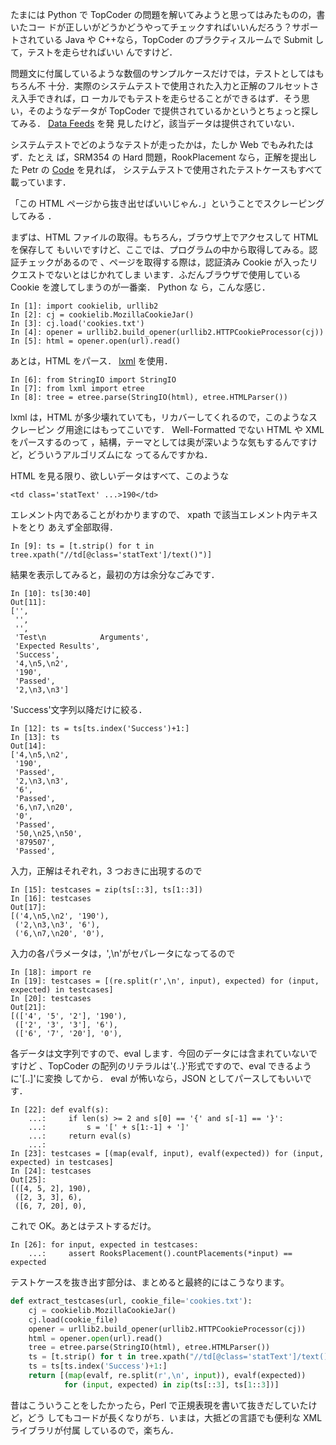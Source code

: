 <!--
date: 2007-07-19
slug: 2007lxml
title: lxmlでHTMLスクレーピング
-->

たまには Python で TopCoder の問題を解いてみようと思ってはみたものの，書いたコー
ドが正しいがどうかどうやってチェックすればいいんだろう？サポートされている Java
や C++なら，TopCoder のプラクティスルームで Submit して，テストを走らせればいい
んですけど．

問題文に付属しているような数個のサンプルケースだけでは，テストとしてはもちろん不
十分．実際のシステムテストで使用された入力と正解のフルセットさえ入手できれば，ロ
ーカルでもテストを走らせることができるはず．そう思い，そのようなデータが
TopCoder で提供されているかというとちょっと探してみる．
[Data Feeds](http://www.topcoder.com/tc?module=Static&d1=help&d2=dataFeed) を発
見したけど，該当データは提供されていない．

システムテストでどのようなテストが走ったかは，たしか Web でもみれたはず．たとえ
ば，SRM354 の Hard 問題，RookPlacement なら，正解を提出した Petr の
[Code](http://www.topcoder.com/stat?c=problem_solution&rm=265123&rd=10711&pm=7658&cr=10574855)
を見れば， システムテストで使用されたテストケースもすべて載っています．

「この HTML ページから抜き出せばいいじゃん．」ということでスクレーピングしてみる
．

まずは、HTML ファイルの取得。もちろん，ブラウザ上でアクセスして HTML を保存して
もいいですけど、ここでは、プログラムの中から取得してみる。認証チェックがあるので
、ページを取得する際は，認証済み Cookie が入ったリクエストでないとはじかれてしま
います．ふだんブラウザで使用している Cookie を渡してしまうのが一番楽． Python な
ら，こんな感じ．

```
In [1]: import cookielib, urllib2
In [2]: cj = cookielib.MozillaCookieJar()
In [3]: cj.load('cookies.txt')
In [4]: opener = urllib2.build_opener(urllib2.HTTPCookieProcessor(cj))
In [5]: html = opener.open(url).read()
```

あとは，HTML をパース． [lxml](http://codespeak.net/lxml/) を使用．

    In [6]: from StringIO import StringIO
    In [7]: from lxml import etree
    In [8]: tree = etree.parse(StringIO(html), etree.HTMLParser())

lxml は，HTML が多少壊れていても，リカバーしてくれるので，このようなスクレーピン
グ用途にはもってこいです． Well-Formatted でない HTML や XML をパースするのって
，結構，テーマとしては奥が深いような気もするんですけど，どういうアルゴリズムにな
ってるんですかね．

HTML を見る限り、欲しいデータはすべて、このような

```
<td class='statText' ...>190</td>
```

エレメント内であることがわかりますので、 xpath で該当エレメント内テキストをとり
あえず全部取得．

```
In [9]: ts = [t.strip() for t in tree.xpath("//td[@class='statText']/text()")]
```

結果を表示してみると，最初の方は余分なごみです．

```
In [10]: ts[30:40]
Out[11]:
['',
 '',
 '',
 'Test\n            Arguments',
 'Expected Results',
 'Success',
 '4,\n5,\n2',
 '190',
 'Passed',
 '2,\n3,\n3']
```

'Success'文字列以降だけに絞る．

```
In [12]: ts = ts[ts.index('Success')+1:]
In [13]: ts
Out[14]:
['4,\n5,\n2',
 '190',
 'Passed',
 '2,\n3,\n3',
 '6',
 'Passed',
 '6,\n7,\n20',
 '0',
 'Passed',
 '50,\n25,\n50',
 '879507',
 'Passed',
```

入力，正解はそれぞれ，3 つおきに出現するので

```
In [15]: testcases = zip(ts[::3], ts[1::3])
In [16]: testcases
Out[17]:
[('4,\n5,\n2', '190'),
 ('2,\n3,\n3', '6'),
 ('6,\n7,\n20', '0'),
```

入力の各パラメータは，',\\n'がセパレータになってるので

```
In [18]: import re
In [19]: testcases = [(re.split(r',\n', input), expected) for (input, expected) in testcases]
In [20]: testcases
Out[21]:
[(['4', '5', '2'], '190'),
 (['2', '3', '3'], '6'),
 (['6', '7', '20'], '0'),
```

各データは文字列ですので、eval します．今回のデータには含まれていないですけど
、TopCoder の配列のリテラルは'{..}'形式ですので、eval できるように'\[..\]'に変換
してから． eval が怖いなら，JSON としてパースしてもいいです．

```
In [22]: def evalf(s):
    ...:     if len(s) >= 2 and s[0] == '{' and s[-1] == '}':
    ...:         s = '[' + s[1:-1] + ']'
    ...:     return eval(s)
    ...:
In [23]: testcases = [(map(evalf, input), evalf(expected)) for (input, expected) in testcases]
In [24]: testcases
Out[25]:
[([4, 5, 2], 190),
 ([2, 3, 3], 6),
 ([6, 7, 20], 0),
```

これで OK。あとはテストするだけ。

```
In [26]: for input, expected in testcases:
    ...:     assert RooksPlacement().countPlacements(*input) == expected
```

テストケースを抜き出す部分は、まとめると最終的にはこうなります。

```python
def extract_testcases(url, cookie_file='cookies.txt'):
    cj = cookielib.MozillaCookieJar()
    cj.load(cookie_file)
    opener = urllib2.build_opener(urllib2.HTTPCookieProcessor(cj))
    html = opener.open(url).read()
    tree = etree.parse(StringIO(html), etree.HTMLParser())
    ts = [t.strip() for t in tree.xpath("//td[@class='statText']/text()")]
    ts = ts[ts.index('Success')+1:]
    return [(map(evalf, re.split(r',\n', input)), evalf(expected))
            for (input, expected) in zip(ts[::3], ts[1::3])]
```

昔はこういうことをしたかったら，Perl で正規表現を書いて抜きだしていたけど，どう
してもコードが長くなりがち．いまは，大抵どの言語でも便利な XML ライブラリが付属
しているので，楽ちん．
